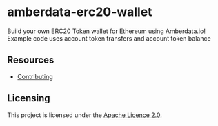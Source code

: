 # amberdata-erc20-wallet
Build your own ERC20 Token wallet for Ethereum using Amberdata.io! Example code uses account token transfers and account token balance

## Resources

- [Contributing](./CONTRIBUTING.md)

## Licensing

This project is licensed under the [Apache Licence 2.0](./LICENSE).
